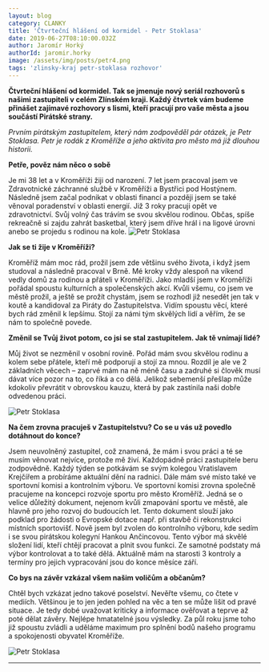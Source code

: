 ```yaml
---
layout: blog
category: CLANKY
title: 'Čtvrteční hlášení od kormidel - Petr Stoklasa'
date: 2019-06-27T08:10:00.032Z
author: Jaromír Horký
authorId: jaromir.horky
image: /assets/img/posts/petr4.png   
tags: 'zlinsky-kraj petr-stoklasa rozhovor'
---
```

**Čtvrteční hlášení od kormidel. Tak se jmenuje nový seriál rozhovorů s našimi zastupiteli v celém Zlínském kraji. Každý čtvrtek vám budeme přinášet zajímavé rozhovory s lismi, kteří pracují pro vaše města a jsou součástí Pirátské strany.**

*Prvním pirátským zastupitelem, který nám zodpověděl pár otázek, je Petr Stoklasa. Petr je rodák z Kroměříže a jeho aktivita pro město má již dlouhou historii.*

**Petře, pověz nám něco o sobě**

Je mi 38 let a v Kroměříži žiji od narození. 7 let jsem pracoval jsem ve Zdravotnické záchranné službě v Kroměříži a Bystřici pod Hostýnem. Následně jsem začal podnikat v oblasti financí a později jsem se také věnoval poradenství v oblasti energií. Již 3 roky pracuji opět ve zdravotnictví. Svůj volný čas trávím se svou skvělou rodinou. Občas, spíše rekreačně si zajdu zahrát basketbal, který jsem dříve hrál i na ligové úrovni anebo se projedu s rodinou na kole.
![Petr Stoklasa](https://zlinsky.pirati.cz/assets/img/posts/petr1.jpg)

**Jak se ti žije v Kroměříži?**

Kroměříž mám moc rád, prožil jsem zde většinu svého života, i když jsem studoval a následně pracoval v Brně. Mé kroky vždy alespoň na víkend vedly domů za rodinou a přáteli v Kroměříži. Jako mladší jsem v Kroměříži pořádal spoustu kulturních a společenských akcí. Kvůli všemu, co jsem ve městě prožil, a ještě se prožít chystám, jsem se rozhodl již nesedět jen tak v koutě a kandidoval za Piráty do Zastupitelstva. Vidím spoustu věcí, které bych rád změnil k lepšímu. Stojí za námi tým skvělých lidí a věřím, že se nám to společně povede.

**Změnil se Tvůj život potom, co jsi se stal zastupitelem. Jak tě vnímají lidé?**

Můj život se nezměnil v osobní rovině. Pořád mám svou skvělou rodinu a kolem sebe přátele, kteří mě podporují a stojí za mnou. Rozdíl je ale ve 2 základních věcech – zaprvé mám na ně méně času a zadruhé si člověk musí dávat více pozor na to, co říká a co dělá. Jelikož sebemenší přešlap může kdokoliv převrátit v obrovskou kauzu, která by pak zastínila naši dobře odvedenou práci.

![Petr Stoklasa](https://zlinsky.pirati.cz/assets/img/posts/petrs2.jpg)

**Na čem zrovna pracuješ v Zastupitelstvu? Co se u vás už povedlo dotáhnout do konce?**

Jsem neuvolněný zastupitel, což znamená, že mám i svou práci a té se musím věnovat nejvíce, protože mě živí. Každopádně práci zastupitele beru zodpovědně. Každý týden se potkávám se svým kolegou Vratislavem Krejčířem a probíráme aktuální dění na radnici. Dále mám své místo také ve sportovní komisi a kontrolním výboru. Ve sportovní komisi zrovna společně pracujeme na koncepci rozvoje sportu pro město Kroměříž. Jedná se o velice důležitý dokument, nejenom kvůli zmapování sportu ve městě, ale hlavně pro jeho rozvoj do budoucích let. Tento dokument slouží jako podklad pro žádosti o Evropské dotace např. při stavbě či rekonstrukci místních sportovišť. Nově jsem byl zvolen do kontrolního výboru, kde sedím i se svou pirátskou kolegyní Hankou Ančincovou. Tento výbor má skvělé složení lidí, kteří chtějí pracovat a plnit svou funkci. Ze samotné podstaty má výbor kontrolovat a to také dělá. Aktuálně mám na starosti 3 kontroly a termíny pro jejich vypracování jsou do konce měsíce září. 

**Co bys na závěr vzkázal všem našim voličům a občanům?**

Chtěl bych vzkázat jedno takové poselství. Nevěřte všemu, co čtete v mediích. Většinou je to jen jeden pohled na věc a ten se může lišit od pravé situace. Je tedy dobé uvažovat kriticky a informace ověřovat a teprve až poté dělat závěry. Nejlépe hmatatelné jsou výsledky. Za půl roku jsme toho již spoustu zvládli a uděláme maximum pro splnění bodů našeho programu a spokojenosti obyvatel Kroměříže.

![Petr Stoklasa](https://zlinsky.pirati.cz/assets/img/posts/petr3.jpg)

---
